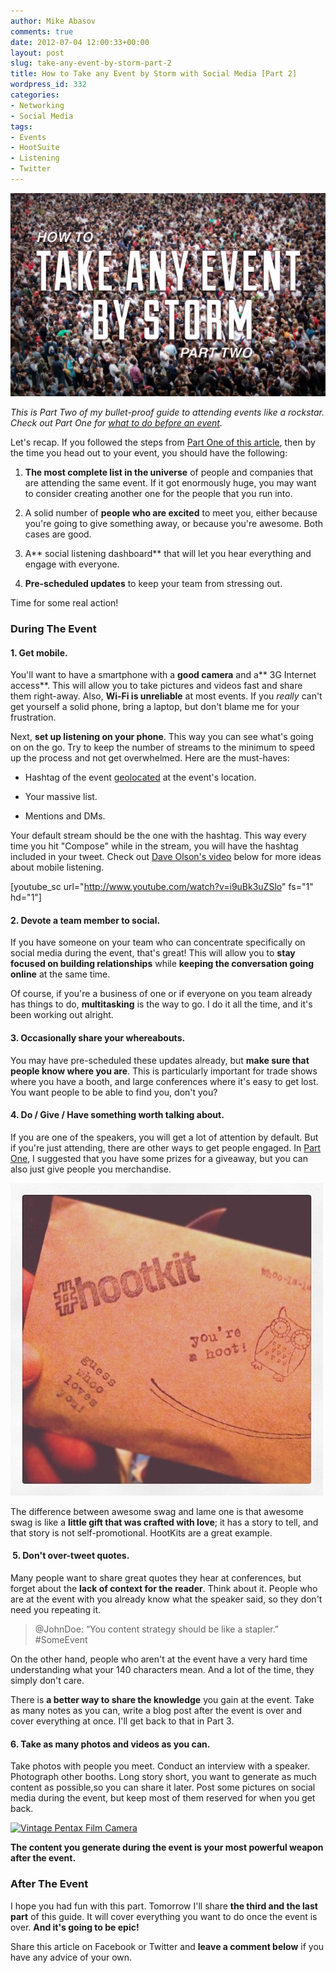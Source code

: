 ```yaml
---
author: Mike Abasov
comments: true
date: 2012-07-04 12:00:33+00:00
layout: post
slug: take-any-event-by-storm-part-2
title: How to Take any Event by Storm with Social Media [Part 2]
wordpress_id: 332
categories:
- Networking
- Social Media
tags:
- Events
- HootSuite
- Listening
- Twitter
---
```


[![How to Take any Event by Storm with Social Media [Part 2]](/wp-content/uploads/2012/07/storm2.png)](/2012/07/04/take-any-event-by-storm-part-2/)

_This is Part Two of my bullet-proof guide to attending events like a rockstar. Check out Part One for [what to do before an event](/2012/07/03/take-any-event-by-storm-part-1/)._

Let's recap. If you followed the steps from [Part One of this article](/2012/07/03/take-any-event-by-storm-part-1/), then by the time you head out to your event, you should have the following:



	
  1. **The most complete list in the universe** of people and companies that are attending the same event. If it got enormously huge, you may want to consider creating another one for the people that you run into.

	
  2. A solid number of **people who are excited** to meet you, either because you're going to give something away, or because you're awesome. Both cases are good.

	
  3. A** social listening dashboard** that will let you hear everything and engage with everyone.

	
  4. **Pre-scheduled updates** to keep your team from stressing out.


Time for some real action!


### During The Event




#### 1. Get mobile.


You'll want to have a smartphone with a **good camera** and a** 3G Internet access**. This will allow you to take pictures and videos fast and share them right-away. Also, **Wi-Fi is unreliable** at most events. If you _really_ can't get yourself a solid phone, bring a laptop, but don't blame me for your frustration.

Next, **set up listening on your phone**. This way you can see what's going on on the go. Try to keep the number of streams to the minimum to speed up the process and not get overwhelmed. Here are the must-haves:



	
  * Hashtag of the event [geolocated](/2012/06/25/advanced-social-listening-using-geolocation/) at the event's location.

	
  * Your massive list.

	
  * Mentions and DMs.


Your default stream should be the one with the hashtag. This way every time you hit "Compose" while in the stream, you will have the hashtag included in your tweet. Check out [Dave Olson's video](http://www.youtube.com/watch?v=i9uBk3uZSlo) below for more ideas about mobile listening.

[youtube_sc url="http://www.youtube.com/watch?v=i9uBk3uZSlo" fs="1" hd="1"]


#### 2. Devote a team member to social.


If you have someone on your team who can concentrate specifically on social media during the event, that's great! This will allow you to **stay focused on building relationships** while **keeping the conversation going online** at the same time.

Of course, if you're a business of one or if everyone on you team already has things to do, **multitasking** is the way to go. I do it all the time, and it's been working out alright.


#### 3. Occasionally share your whereabouts.


You may have pre-scheduled these updates already, but **make sure that people know where you are**. This is particularly important for trade shows where you have a booth, and large conferences where it's easy to get lost. You want people to be able to find you, don't you?


#### 4. Do / Give / Have something worth talking about.


If you are one of the speakers, you will get a lot of attention by default. But if you're just attending, there are other ways to get people engaged. In [Part One](/2012/07/03/take-any-event-by-storm-part-1/), I suggested that you have some prizes for a giveaway, but you can also just give people you merchandise.


[![HootSuite HootKits](/wp-content/uploads/2012/07/L00yQEFsOC.jpeg)](http://lifeofowly.tumblr.com/post/25105003494/hoothoot-welcome-to-the-hootclub-rt-kojbfilms)


The difference between awesome swag and lame one is that awesome swag is like a **little gift that was crafted with love**; it has a story to tell, and that story is not self-promotional. HootKits are a great example.


####  5. Don't over-tweet quotes.


Many people want to share great quotes they hear at conferences, but forget about the **lack of context for the reader**. Think about it. People who are at the event with you already know what the speaker said, so they don't need you repeating it.


> @JohnDoe: “You content strategy should be like a stapler.” #SomeEvent


On the other hand, people who aren't at the event have a very hard time understanding what your 140 characters mean. And a lot of the time, they simply don't care.

There is **a better way to share the knowledge** you gain at the event. Take as many notes as you can, write a blog post after the event is over and cover everything at once. I'll get back to that in Part 3.


#### 6. Take as many photos and videos as you can.


Take photos with people you meet. Conduct an interview with a speaker. Photograph other booths. Long story short, you want to generate as much content as possible,so you can share it later. Post some pictures on social media during the event, but keep most of them reserved for when you get back.


[![Vintage Pentax Film Camera](http://farm1.staticflickr.com/173/420563241_b41c8cabcf.jpg)](http://www.flickr.com/photos/genericface/420563241/)


**The content you generate during the event is your most powerful weapon after the event.**


### After The Event


I hope you had fun with this part. Tomorrow I'll share **the third and the last part** of this guide. It will cover everything you want to do once the event is over. **And it's going to be epic!**

Share this article on Facebook or Twitter and **leave a comment below** if you have any advice of your own.
